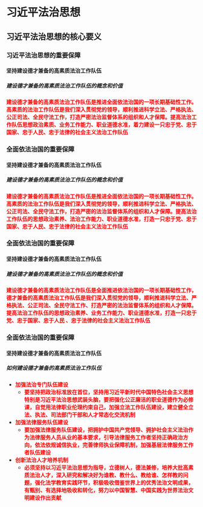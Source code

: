 # 习近平法治思想

## 习近平法治思想的核心要义

### 习近平法治思想的重要保障

#### 坚持建设德才兼备的高素质法治工作队伍

##### 建设德才兼备的高素质法治工作队伍的概念和价值

<strong style="color: red;">建设德才兼备的高素质法治工作队伍是推进全面依法治国的一项长期基础性工作。高素质的法治工作队伍是我们深入贯彻党的领导，顺利推进科学立法、严格执法、公正司法、全民守法工作，打造严密法治监督体系的组织和人才保障。提高法治工作队伍思想政治素质、业务工作能力、职业道德水准，着力建设一只忠于党、忠于国家、忠于人民、忠于法律的社会主义法治工作队伍</strong>

### 全面依法治国的重要保障

#### 坚持建设德才兼备的高素质法治工作队伍

##### 建设德才兼备的高素质法治工作队伍的概念和价值

<strong style="color: red;">建设德才兼备的高素质法治工作队伍是推进全面依法治国的一项长期基础性工作。高素质的法治工作队伍是我们深入贯彻党的领导，顺利推进科学立法、严格执法、公正司法、全民守法工作，打造严密的法治监督体系的组织和人才保障。提高法治工作队伍的思想政治素养、法治工作能力、职业道德水准，打造一只忠于党、忠于国家、忠于人民、忠于法律的社会主义法治工作队伍</strong>

### 全面依法治国的重要保障

#### 坚持建设德才兼备的高素质法治工作队伍

##### 建设德才兼备的高素质法治工作队伍的概念和价值

<strong style="color: red;">建设德才兼备的高素质法治工作队伍是全面推进依法治国的一项长期基础性工作，德才兼备的高素质法治工作队伍是我们深入贯彻党的领导，顺利推进科学立法、严格执法、公正司法、全民守法工作、打造严密的法治监督体系的组织和人才保障。提高法治工作队伍的思想政治素养、业务工作能力、职业道德水准，打造一只忠于党、忠于国家、忠于人民 、忠于法律的社会主义法治工作队伍</strong>

### 全面依法治国的重要保障

#### 坚持建设德才兼备的高素质法治工作队伍

##### 如何建设德才兼备的高素质法治工作队伍

- <strong style="color: red;">加强法治专门队伍建设</strong>
  - <strong style="color: red;">要坚持把政治标准放在首位，坚持用习近平新时代中国特色社会主义思想特别是习近平法治思想武装头脑，要把强化公正廉洁的职业道德作为必修课，自觉用法律职业伦理约束自己，加强立法工作队伍建设，建立健全立法、执法、司法部门干部和人才常态化交流机制</strong>
- <strong style="color: red;">加强法律服务队伍建设</strong>
  - <strong style="color: red;">要加强法律服务队伍建设，把拥护中国共产党领导、拥护社会主义法治作为法律服务人员从业的基本要求，引导法律服务工作者坚持正确政治方向，依法依规诚信执业，完善律师执业保障机制，加强基层法律服务工作者队伍建设</strong>
- <strong style="color: red;">创新法治人才培养机制</strong>
  - <strong style="color: red;">必须坚持以习近平法治思想为指导，立德树人，德法兼修，培养大批高素质法治人才，深入研究和解决好为谁教、教什么、教给谁、怎样教的问题，强化法学教育实践环节，积极吸收借鉴世界上的优秀法治文明成果，有甄别、有选择地吸收和转化，努力以中国智慧、中国实践为世界法治文明建设作出贡献</strong>